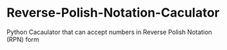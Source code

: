 # Reverse-Polish-Notation-Caculator
Python Cacaulator that can accept numbers in Reverse Polish Notation (RPN) form
